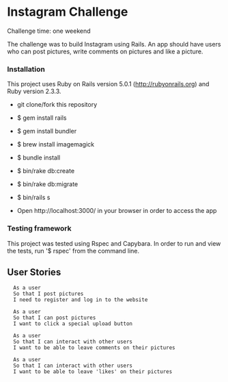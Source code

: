# Instagram Challenge

Challenge time: one weekend

The challenge was to build Instagram using Rails. An app should have users who can post pictures, write comments on pictures and like a picture.


### Installation

This project uses Ruby on Rails version 5.0.1 (http://rubyonrails.org) and Ruby version 2.3.3.

  * git clone/fork this repository

  * $ gem install rails

  * $ gem install bundler

  * $ brew install imagemagick

  * $ bundle install

  * $ bin/rake db:create

  * $ bin/rake db:migrate

  * $ bin/rails s

  * Open http://localhost:3000/ in your browser in order to access the app


### Testing framework

This project was tested using Rspec and Capybara.  In order to run and view the tests, run '$ rspec' from the command line.

## User Stories

```
  As a user
  So that I post pictures
  I need to register and log in to the website
```
```
  As a user
  So that I can post pictures
  I want to click a special upload button
```

```
  As a user
  So that I can interact with other users
  I want to be able to leave comments on their pictures
```

```
  As a user
  So that I can interact with other users
  I want to be able to leave 'likes' on their pictures
```
